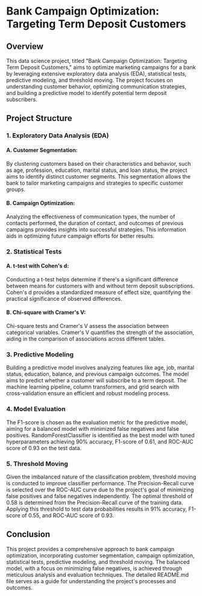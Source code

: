 # Bank Campaign Optimization: Targeting Term Deposit Customers

## Overview

This data science project, titled "Bank Campaign Optimization: Targeting Term Deposit Customers," aims to optimize marketing campaigns for a bank by leveraging extensive exploratory data analysis (EDA), statistical tests, predictive modeling, and threshold moving. The project focuses on understanding customer behavior, optimizing communication strategies, and building a predictive model to identify potential term deposit subscribers.

## Project Structure

### 1. Exploratory Data Analysis (EDA)

#### A. Customer Segmentation:
By clustering customers based on their characteristics and behavior, such as age, profession, education, marital status, and loan status, the project aims to identify distinct customer segments. This segmentation allows the bank to tailor marketing campaigns and strategies to specific customer groups.

#### B. Campaign Optimization:
Analyzing the effectiveness of communication types, the number of contacts performed, the duration of contact, and outcomes of previous campaigns provides insights into successful strategies. This information aids in optimizing future campaign efforts for better results.

### 2. Statistical Tests

#### A. t-test with Cohen's d:
Conducting a t-test helps determine if there's a significant difference between means for customers with and without term deposit subscriptions. Cohen's d provides a standardized measure of effect size, quantifying the practical significance of observed differences.

#### B. Chi-square with Cramer's V:
Chi-square tests and Cramer's V assess the association between categorical variables. Cramer's V quantifies the strength of the association, aiding in the comparison of associations across different tables.

### 3. Predictive Modeling

Building a predictive model involves analyzing features like age, job, marital status, education, balance, and previous campaign outcomes. The model aims to predict whether a customer will subscribe to a term deposit. The machine learning pipeline, column transformers, and grid search with cross-validation ensure an efficient and robust modeling process.

### 4. Model Evaluation

The F1-score is chosen as the evaluation metric for the predictive model, aiming for a balanced model with minimized false negatives and false positives. RandomForestClassifier is identified as the best model with tuned hyperparameters achieving 90% accuracy, F1-score of 0.61, and ROC-AUC score of 0.93 on the test data.

### 5. Threshold Moving

Given the imbalanced nature of the classification problem, threshold moving is conducted to improve classifier performance. The Precision-Recall curve is selected over the ROC-AUC curve due to the project's goal of minimizing false positives and false negatives independently. The optimal threshold of 0.58 is determined from the Precision-Recall curve of the training data. Applying this threshold to test data probabilities results in 91% accuracy, F1-score of 0.55, and ROC-AUC score of 0.93.

## Conclusion

This project provides a comprehensive approach to bank campaign optimization, incorporating customer segmentation, campaign optimization, statistical tests, predictive modeling, and threshold moving. The balanced model, with a focus on minimizing false negatives, is achieved through meticulous analysis and evaluation techniques. The detailed README.md file serves as a guide for understanding the project's processes and outcomes.
